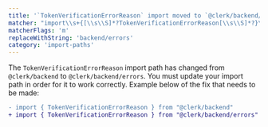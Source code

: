 ```yaml
---
title: '`TokenVerificationErrorReason` import moved to `@clerk/backend/errors`'
matcher: "import\\s+{[\\s\\S]*?TokenVerificationErrorReason[\\s\\S]*?}\\s+from\\s+['\"]@clerk\\/(backend)(?!\/errors)['\"]"
matcherFlags: 'm'
replaceWithString: 'backend/errors'
category: 'import-paths'
---
```


The `TokenVerificationErrorReason` import path has changed from `@clerk/backend` to `@clerk/backend/errors`. You must update your import path in order for it to work correctly. Example below of the fix that needs to be made:

```diff
- import { TokenVerificationErrorReason } from "@clerk/backend"
+ import { TokenVerificationErrorReason } from "@clerk/backend/errors"
```
